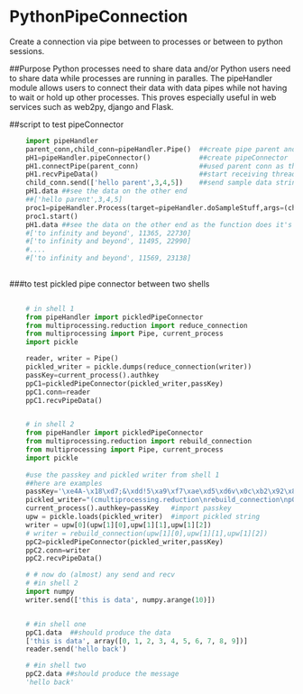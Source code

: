 # PythonPipeConnection
Create a connection via pipe between to processes or between to python sessions. 

##Purpose
Python processes need to share data and/or Python users need to share data while processes are running in paralles.  The pipeHandler module allows users to connect their data with data pipes while not having to wait or hold up other processes.  This proves especially useful in web services such as web2py, django and Flask.

##script to test pipeConnector
```python
    import pipeHandler
    parent_conn,child_conn=pipeHandler.Pipe()  ##create pipe parent and child
    pH1=pipeHandler.pipeConnector()            ##create pipeConnector
    pH1.connectPipe(parent_conn)               ##used parent conn as the pipe connection for pipeConnector
    pH1.recvPipeData()                         ##start receiving thread
    child_conn.send(['hello parent',3,4,5])    ##send sample data string
    pH1.data ##see the data on the other end 
    ##['hello parent',3,4,5]
    proc1=pipeHandler.Process(target=pipeHandler.doSampleStuff,args=(child_conn,))
    proc1.start()
    pH1.data ##see the data on the other end as the function does it's thing
    #['to infinity and beyond', 11365, 22730]
    #['to infinity and beyond', 11495, 22990]
    #....
    #['to infinity and beyond', 11569, 23138]
    


```
###to test pickled pipe connector between two shells
```python
    
    # in shell 1
    from pipeHandler import pickledPipeConnector
    from multiprocessing.reduction import reduce_connection
    from multiprocessing import Pipe, current_process
    import pickle

    reader, writer = Pipe()
    pickled_writer = pickle.dumps(reduce_connection(writer))
    passKey=current_process().authkey
    ppC1=pickledPipeConnector(pickled_writer,passKey)
    ppC1.conn=reader
    ppC1.recvPipeData()


    # in shell 2
    from pipeHandler import pickledPipeConnector
    from multiprocessing.reduction import rebuild_connection
    from multiprocessing import Pipe, current_process
    import pickle
    
    #use the passkey and pickled writer from shell 1
    ##here are examples
    passKey='\xe4A-\x18\xd7;&\xdd!5\xa9\xf7\xae\xd5\xd6v\x0c\xb2\x92\x88\x1a\xb3.av\xde\x93s\xd0\x1f!\xf6'
    pickled_writer="(cmultiprocessing.reduction\nrebuild_connection\np0\n((S'/tmp/pymp-_rZWHC/listener-l6qouC'\np1\nI4\nI00\ntp2\nI01\nI01\ntp3\ntp4\n."
    current_process().authkey=passKey   #import passkey
    upw = pickle.loads(pickled_writer)  #import pickled string
    writer = upw[0](upw[1][0],upw[1][1],upw[1][2])
    # writer = rebuild_connection(upw[1][0],upw[1][1],upw[1][2])
    ppC2=pickledPipeConnector(pickled_writer,passKey)
    ppC2.conn=writer
    ppC2.recvPipeData()

    # # now do (almost) any send and recv
    # #in shell 2
    import numpy
    writer.send(['this is data', numpy.arange(10)])


    # #in shell one
    ppC1.data  ##should produce the data
    ['this is data', array([0, 1, 2, 3, 4, 5, 6, 7, 8, 9])]
    reader.send('hello back')

    # #in shell two
    ppC2.data ##should produce the message
    'hello back'
```

